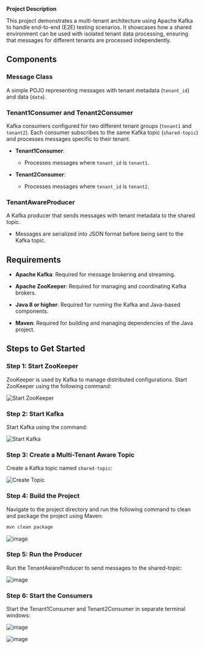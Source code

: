 
**Project Description**

This project demonstrates a multi-tenant architecture using Apache Kafka to handle end-to-end (E2E) testing scenarios. It showcases how a shared environment can be used with isolated tenant data processing, ensuring that messages for different tenants are processed independently.

## Components

### **Message Class**

A simple POJO representing messages with tenant metadata (`tenant_id`) and data (`data`). 


### **Tenant1Consumer and Tenant2Consumer**

Kafka consumers configured for two different tenant groups (`tenant1` and `tenant2`). Each consumer subscribes to the same Kafka topic (`shared-topic`) and processes messages specific to their tenant.

- **Tenant1Consumer**: 
  - Processes messages where `tenant_id` is `tenant1`.

- **Tenant2Consumer**:
  - Processes messages where `tenant_id` is `tenant2`.

### **TenantAwareProducer**

A Kafka producer that sends messages with tenant metadata to the shared topic.
  - Messages are serialized into JSON format before being sent to the Kafka topic.


## Requirements

- **Apache Kafka**: Required for message brokering and streaming.

- **Apache ZooKeeper**: Required for managing and coordinating Kafka brokers.

- **Java 8 or higher**: Required for running the Kafka and Java-based components.

- **Maven**: Required for building and managing dependencies of the Java project.


## Steps to Get Started

### **Step 1: Start ZooKeeper**

ZooKeeper is used by Kafka to manage distributed configurations. Start ZooKeeper using the following command:

![Start ZooKeeper](https://github.com/user-attachments/assets/f1c5c1fb-a48e-41f5-9e39-b39225fdfe5c)

### **Step 2: Start Kafka**

Start Kafka using the command:

![Start Kafka](https://github.com/user-attachments/assets/cd75d8e4-daea-478b-a1dd-319c7237dba0)

### **Step 3: Create a Multi-Tenant Aware Topic**

Create a Kafka topic named `shared-topic`:

![Create Topic](https://github.com/user-attachments/assets/3e447f3e-843e-43e7-bb38-6a72c4fd92dd)

### **Step 4: Build the Project**

Navigate to the project directory and run the following command to clean and package the project using Maven:

```bash
mvn clean package
```
![image](https://github.com/user-attachments/assets/32e39c32-9825-4716-8870-ac0bfe6f2982)



### **Step 5:  Run the Producer**

Run the TenantAwareProducer to send messages to the shared-topic:

![image](https://github.com/user-attachments/assets/1e77638e-c7da-4c9e-a3b6-229c101226d0)


### **Step 6: Start the Consumers**

Start the Tenant1Consumer and Tenant2Consumer in separate terminal windows:

![image](https://github.com/user-attachments/assets/763b8574-f3e7-41be-b04e-c855944c38b6)

![image](https://github.com/user-attachments/assets/e0c72d09-164d-414d-ac98-b14defb68f1d)


